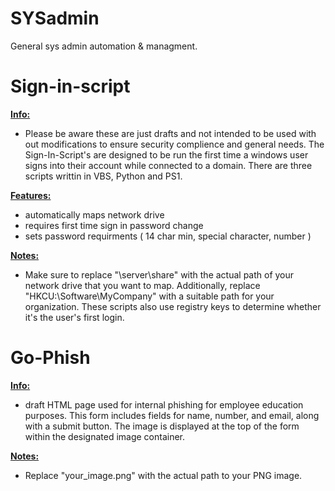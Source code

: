 # SYSadmin
General sys admin automation & managment.

# Sign-in-script

<ins>**Info:**<ins>
- Please be aware these are just drafts and not intended to be used with out modifications to ensure security complience and general needs. The Sign-In-Script's are designed to be run the first time a windows user signs into their account while connected to a domain. There are three scripts writtin in VBS, Python and PS1.

<ins>**Features:**<ins>
- automatically maps network drive
- requires first time sign in password change
- sets password requirments ( 14 char min, special character, number )

<ins>**Notes:**<ins>
- Make sure to replace "\\server\share" with the actual path of your network drive that you want to map. Additionally, replace "HKCU:\Software\MyCompany" with a suitable path for your organization. These scripts also use registry keys to determine whether it's the user's first login.

# Go-Phish

<ins>**Info:**<ins>
- draft HTML page used for internal phishing for employee education purposes. This form includes fields for name, number, and email, along with a submit button. The image is displayed at the top of the form within the designated image container.

<ins>**Notes:**<ins>
- Replace "your_image.png" with the actual path to your PNG image.
